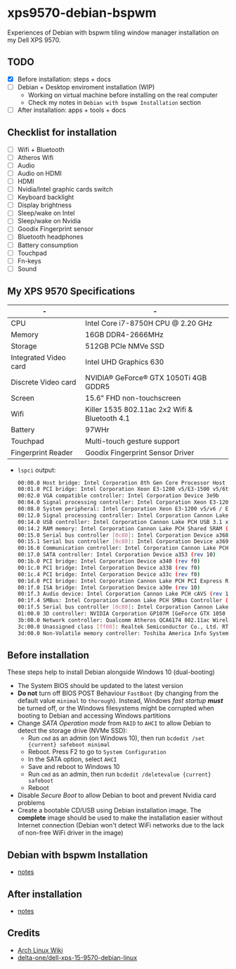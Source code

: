 # xps9570-debian-bspwm

Experiences of Debian with bspwm tiling window manager installation on my Dell
XPS 9570.

## TODO

- [x] Before installation: steps + docs
- [ ] Debian + Desktop enviroment installation (WIP)
  - Working on virtual machine before installing on the real computer
  - Check my notes in `Debian with bspwm Installation` section
- [ ] After installation: apps + tools + docs

## Checklist for installation

- [ ] Wifi + Bluetooth
- [ ] Atheros Wifi
- [ ] Audio
- [ ] Audio on HDMI
- [ ] HDMI
- [ ] Nvidia/Intel graphic cards switch
- [ ] Keyboard backlight
- [ ] Display brightness
- [ ] Sleep/wake on Intel
- [ ] Sleep/wake on Nvidia
- [ ] Goodix Fingerprint sensor
- [ ] Bluetooth headphones
- [ ] Battery consumption
- [ ] Touchpad
- [ ] Fn-keys
- [ ] Sound

## My XPS 9570 Specifications

| -                     | -                                             |
| --------------------- | --------------------------------------------- |
| CPU                   | Intel Core i7-8750H CPU @ 2.20 GHz            |
| Memory                | 16GB DDR4-2666MHz                             |
| Storage               | 512GB PCIe NMVe SSD                           |
| Integrated Video card | Intel UHD Graphics 630                        |
| Discrete Video card   | NVIDIA® GeForce® GTX 1050Ti 4GB GDDR5         |
| Screen                | 15.6" FHD non-touchscreen                     |
| Wifi                  | Killer 1535 802.11ac 2x2 Wifi & Bluetooth 4.1 |
| Battery               | 97WHr                                         |
| Touchpad              | Multi-touch gesture support                   |
| Fingerprint Reader    | Goodix Fingerprint Sensor Driver              |

- `lspci` output:

  ```sh
  00:00.0 Host bridge: Intel Corporation 8th Gen Core Processor Host Bridge/DRAM Registers (rev 07)
  00:01.0 PCI bridge: Intel Corporation Xeon E3-1200 v5/E3-1500 v5/6th Gen Core Processor PCIe Controller (x16) (rev 07)
  00:02.0 VGA compatible controller: Intel Corporation Device 3e9b
  00:04.0 Signal processing controller: Intel Corporation Xeon E3-1200 v5/E3-1500 v5/6th Gen Core Processor Thermal Subsystem (rev 07)
  00:08.0 System peripheral: Intel Corporation Xeon E3-1200 v5/v6 / E3-1500 v5 / 6th/7th Gen Core Processor Gaussian Mixture Model
  00:12.0 Signal processing controller: Intel Corporation Cannon Lake PCH Thermal Controller (rev 10)
  00:14.0 USB controller: Intel Corporation Cannon Lake PCH USB 3.1 xHCI Host Controller (rev 10)
  00:14.2 RAM memory: Intel Corporation Cannon Lake PCH Shared SRAM (rev 10)
  00:15.0 Serial bus controller [0c80]: Intel Corporation Device a368 (rev 10)
  00:15.1 Serial bus controller [0c80]: Intel Corporation Device a369 (rev 10)
  00:16.0 Communication controller: Intel Corporation Cannon Lake PCH HECI Controller (rev 10)
  00:17.0 SATA controller: Intel Corporation Device a353 (rev 10)
  00:1b.0 PCI bridge: Intel Corporation Device a340 (rev f0)
  00:1c.0 PCI bridge: Intel Corporation Device a338 (rev f0)
  00:1c.4 PCI bridge: Intel Corporation Device a33c (rev f0)
  00:1d.0 PCI bridge: Intel Corporation Cannon Lake PCH PCI Express Root Port 9 (rev f0)
  00:1f.0 ISA bridge: Intel Corporation Device a30e (rev 10)
  00:1f.3 Audio device: Intel Corporation Cannon Lake PCH cAVS (rev 10)
  00:1f.4 SMBus: Intel Corporation Cannon Lake PCH SMBus Controller (rev 10)
  00:1f.5 Serial bus controller [0c80]: Intel Corporation Cannon Lake PCH SPI Controller (rev 10)
  01:00.0 3D controller: NVIDIA Corporation GP107M [GeForce GTX 1050 Ti Mobile] (rev a1)
  3b:00.0 Network controller: Qualcomm Atheros QCA6174 802.11ac Wireless Network Adapter (rev 32)
  3c:00.0 Unassigned class [ff00]: Realtek Semiconductor Co., Ltd. RTS525A PCI Express Card Reader (rev 01)
  3d:00.0 Non-Volatile memory controller: Toshiba America Info Systems Device 0116
  ```

## Before installation

These steps help to install Debian alongside Windows 10 (dual-booting)

- The System BIOS should be updated to the latest version
- **Do not** turn off BIOS POST Behaviour `FastBoot` (by changing from the
  default value `minimal` to `thorough`). Instead, Windows _fast startup_
  **_must_** be turned off, or the Windows filesystems might be corrupted when
  booting to Debian and accessing Windows partitions
- Change _SATA Operation mode_ from `RAID` to `AHCI` to allow Debian to detect
  the storage drive (NVMe SSD):
  - Run `cmd` as an admin (on Windows 10), then run
    `bcdedit /set {current} safeboot minimal`
  - Reboot. Press F2 to go to `System Configuration`
  - In the SATA option, select `AHCI`
  - Save and reboot to Windows 10
  - Run `cmd` as an admin, then run `bcdedit /deletevalue {current} safeboot`
  - Reboot
- Disable _Secure Boot_ to allow Debian to boot and prevent Nvidia card problems
- Create a bootable CD/USB using Debian installation image. The **complete**
  image should be used to make the installation easier without Internet
  connection (Debian won't detect WiFi networks due to the lack of non-free WiFi
  driver in the image)

## Debian with bspwm Installation

- [notes](./installation.md)

## After installation

- [notes](./after-installation.md)

## Credits

- [Arch Linux Wiki](https://wiki.archlinux.org/index.php/Dell_XPS_15_9570)
- [delta-one/dell-xps-15-9570-debian-linux](https://github.com/delta-one/dell-xps-15-9570-debian-linux)
